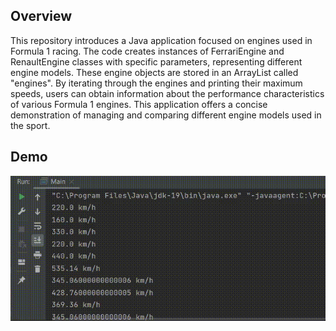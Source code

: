 ## Overview
This repository introduces a Java application focused on engines used in Formula 1 racing. The code creates instances of FerrariEngine and RenaultEngine classes with specific parameters, representing different engine models. These engine objects are stored in an ArrayList called "engines". By iterating through the engines and printing their maximum speeds, users can obtain information about the performance characteristics of various Formula 1 engines. This application offers a concise demonstration of managing and comparing different engine models used in the sport.

## Demo
<img src="https://github.com/TunahanBoyaci/FerrariEngine/blob/main/16.07.2023_22.21.36_REC.gif">
